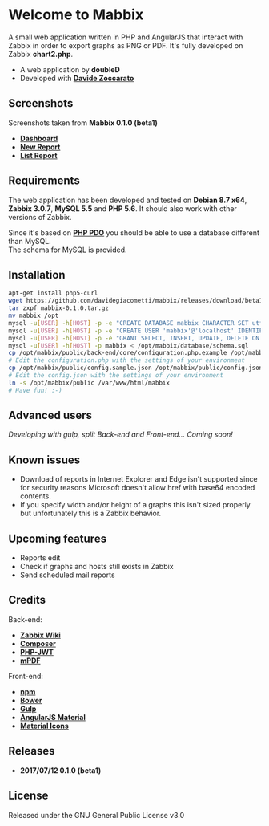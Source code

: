Welcome to Mabbix
======

A small web application written in PHP and AngularJS that interact with Zabbix in order to export graphs as PNG or PDF. It's fully developed on Zabbix **chart2.php**.

* A web application by **doubleD**
* Developed with **[Davide Zoccarato](https://github.com/dzoccarato)**

Screenshots
-----------

Screenshots taken from **Mabbix 0.1.0 (beta1)**

* **[Dashboard](https://raw.githubusercontent.com/davidegiacometti/mabbix/master/screenshots/dashboard.png)**
* **[New Report](https://raw.githubusercontent.com/davidegiacometti/mabbix/master/screenshots/new-report.png)**
* **[List Report](https://raw.githubusercontent.com/davidegiacometti/mabbix/master/screenshots/list-report.png)**

Requirements
------------

The web application has been developed and tested on **Debian 8.7 x64**, **Zabbix 3.0.7**, **MySQL 5.5** and **PHP 5.6**.
It should also work with other versions of Zabbix.

Since it's based on **[PHP PDO](http://php.net/manual/en/book.pdo.php)** you should be able to use a database different than MySQL.  
The schema for MySQL is provided.

Installation
------------

```bash
apt-get install php5-curl
wget https://github.com/davidegiacometti/mabbix/releases/download/beta1/mabbix-0.1.0.tar.gz
tar zxpf mabbix-0.1.0.tar.gz
mv mabbix /opt
mysql -u[USER] -h[HOST] -p -e "CREATE DATABASE mabbix CHARACTER SET utf8"
mysql -u[USER] -h[HOST] -p -e "CREATE USER 'mabbix'@'localhost' IDENTIFIED BY '[PASSWORD]'"
mysql -u[USER] -h[HOST] -p -e "GRANT SELECT, INSERT, UPDATE, DELETE ON mabbix.* TO 'mabbix'@'localhost'"
mysql -u[USER] -h[HOST] -p mabbix < /opt/mabbix/database/schema.sql
cp /opt/mabbix/public/back-end/core/configuration.php.example /opt/mabbix/public/back-end/core/configuration.php
# Edit the configuration.php with the settings of your environment
cp /opt/mabbix/public/config.sample.json /opt/mabbix/public/config.json
# Edit the config.json with the settings of your environment
ln -s /opt/mabbix/public /var/www/html/mabbix
# Have fun! :-)
```

Advanced users
--------------

_Developing with gulp, split Back-end and Front-end... Coming soon!_

Known issues
------------

* Download of reports in Internet Explorer and Edge isn't supported since for security reasons Microsoft doesn't allow href with base64 encoded contents.
* If you specify width and/or height of a graphs this isn't sized properly but unfortunately this is a Zabbix behavior.

Upcoming features
-----------------

* Reports edit
* Check if graphs and hosts still exists in Zabbix
* Send scheduled mail reports

Credits
-------

Back-end:
* **[Zabbix Wiki](https://www.zabbix.org/wiki/Get_Graph_Image_PHP)**
* **[Composer](https://github.com/composer/composer)**
* **[PHP-JWT](https://github.com/firebase/php-jwt)**
* **[mPDF](https://github.com/mpdf/mpdf)**

Front-end:
* **[npm](https://www.npmjs.com)**
* **[Bower](https://bower.io)**
* **[Gulp](http://gulpjs.com)**
* **[AngularJS Material](https://material.angularjs.org)**
* **[Material Icons](https://material.io/icons)**

Releases
--------

* **2017/07/12 0.1.0 (beta1)**

License
-------

Released under the GNU General Public License v3.0
